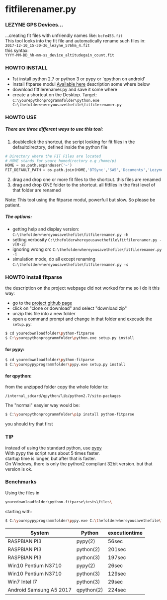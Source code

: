 # fitfilerenamer.py

### LEZYNE GPS Devices...
...creating fit files with unfriendly names like:
`bcfe453.fit`   
This tool looks into the fit file and automatically rename such files in:   
`2017-12-10_15-30-36_lezyne_576hm_4.fit`   
this syntax:   
`YYYY-MM-DD_hh-mm-ss_device_altitudegain_count.fit`

### HOWTO INSTALL
  * 1st install python 2.7 or python 3 or pypy or 'qpython on android'
  * Install fitparse modul
    [Available here](http://dtcooper.github.com/python-fitparse/)
description some where below
  * download fitfilerenamer.py and save it some where
  * create a shortcut on the Desktop. Target:
  `C:\yourepythonprogrammfolder\python.exe C:\thefolderwhereyousavethefile\fitfilerenamer.py`
### HOWTO USE
##### There are three different ways to use this tool:
1. doubleclick the shortcut, the script looking for fit files in the defaultdirectory, defined inside the python file
```python
# Directory where the FIT Files are located
# HOME stands for youre homedirectory e.g /home/pi 
HOME = os.path.expanduser('~')
FIT_DEFAULT_PATH = os.path.join(HOME,'BTSync','SA5','Documents','LezyneGpsAlly','6745th')
```

2. drag and drop one or more fit files to the shortcut. this files are renamed
3. drag and drop ONE folder to the shortcut. all fitfiles in the first level of that folder are renamed

Note: This tool using the fitparse modul, powerfull but slow. So please be patient.
##### The options:
* getting help and display version: `C:\thefolderwhereyousavethefile\fitfilerenamer.py -h`
* setting verbosity `C:\thefolderwhereyousavethefile\fitfilerenamer.py -v[0-2]`
* ignoring wrong crc `C:\thefolderwhereyousavethefile\fitfilerenamer.py -i`
* simulation mode, do all except renaming `C:\thefolderwhereyousavethefile\fitfilerenamer.py -s`

### HOWTO install fitparse
the description on the project webpage did not worked for me so i do it this way:
* go to the [project github page](https://github.com/dtcooper/python-fitparse)
* click on "clone or download" and select "download zip"
* unzip this file into a new folder
* open a command prompt and change in that folder and execude the `setup.py`:
```sh
$ cd youredownloadfolder\python-fitparse
$ C:\yourepythonprogrammfolder\python.exe setup.py install
```
#### for pypy:
```sh
$ cd youredownloadfolder\python-fitparse
$ C:\yourepypyprogrammfolder\pypy.exe setup.py install
```
#### for qpython:  
from the unzipped folder copy the whole folder to:
```
/internal_sdcard/qpython/lib/python2.7/site-packages
```

The \"normal\" easyier way would be:
```sh
$ C:\yourepythonprogrammfolder\pip install python-fitparse
```
you should try that first
### TIP
instead of using the standard python, use [pypy](https://pypy.org)   
With pypy the script runs about 5 times faster.   
startup time is longer, but after that is faster.   
On Windows, there is only the python2 compliant 32bit version. but that version is ok.   

### Benchmarks
Using the files in
```sh
youredownloadfolder\python-fitparse\tests\files\
```
starting with:
```sh
$ C:\yourepypyprogrammfolder\pypy.exe C:\thefolderwhereyousavethefile\fitfilerenamer.py -s youredownloadfolder\python-fitparse\tests\files\
```

| System | Python | executiontime |
| ------ | ------ | ------ |
| RASPBIAN PI3 | pypy(2) | 56sec |
| RASPBIAN PI3 | python(2) | 201sec |
| RASPBIAN PI3 | python(3) | 197sec |
| Win10 Pentium N3710 | pypy(2) | 26sec |
| Win10 Pentium N3710 | python(3) | 129sec |
| Win7  Intel I7 | python(3) | 29sec |
| Android Samsung A5 2017 | qpython(2) | 224sec |

